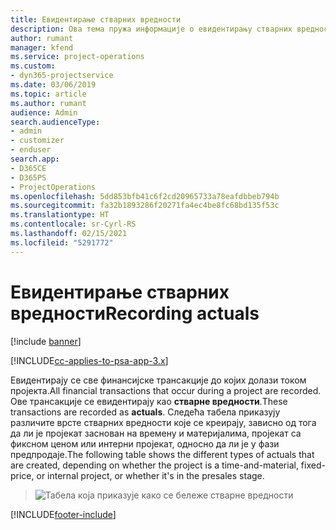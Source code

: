 ```yaml
---
title: Евидентирање стварних вредности
description: Ова тема пружа информације о евидентирању стварних вредности.
author: rumant
manager: kfend
ms.service: project-operations
ms.custom:
- dyn365-projectservice
ms.date: 03/06/2019
ms.topic: article
ms.author: rumant
audience: Admin
search.audienceType:
- admin
- customizer
- enduser
search.app:
- D365CE
- D365PS
- ProjectOperations
ms.openlocfilehash: 5dd853bfb41c6f2cd20965733a78eafdbbeb794b
ms.sourcegitcommit: fa32b1893286f20271fa4ec4be8fc68bd135f53c
ms.translationtype: HT
ms.contentlocale: sr-Cyrl-RS
ms.lasthandoff: 02/15/2021
ms.locfileid: "5291772"
---
```

# <a name="recording-actuals"></a><span data-ttu-id="d86b9-103">Евидентирање стварних вредности</span><span class="sxs-lookup"><span data-stu-id="d86b9-103">Recording actuals</span></span> 

[!include [banner](../includes/psa-now-project-operations.md)]

[!INCLUDE[cc-applies-to-psa-app-3.x](../includes/cc-applies-to-psa-app-3x.md)]

<span data-ttu-id="d86b9-104">Евидентирају се све финансијске трансакције до којих долази током пројекта.</span><span class="sxs-lookup"><span data-stu-id="d86b9-104">All financial transactions that occur during a project are recorded.</span></span> <span data-ttu-id="d86b9-105">Ове трансакције се евидентирају као **стварне вредности**.</span><span class="sxs-lookup"><span data-stu-id="d86b9-105">These transactions are recorded as **actuals**.</span></span> <span data-ttu-id="d86b9-106">Следећа табела приказују различите врсте стварних вредности које се креирају, зависно од тога да ли је пројекат заснован на времену и материјалима, пројекат са фиксном ценом или интерни пројекат, односно да ли је у фази предпродаје.</span><span class="sxs-lookup"><span data-stu-id="d86b9-106">The following table shows the different types of actuals that are created, depending on whether the project is a time-and-material, fixed-price, or internal project, or whether it's in the presales stage.</span></span>

> ![Табела која приказује како се бележе стварне вредности](media/advanced-table2.png)


[!INCLUDE[footer-include](../includes/footer-banner.md)]